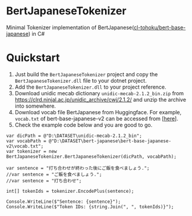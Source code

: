 # BertJapaneseTokenizer
Minimal Tokenizer implementation of BertJapanese([cl-tohoku/bert-base-japanese](https://github.com/cl-tohoku/bert-japanese)) in C#

# Quickstart
1. Just build the `BertJapaneseTokenizer` project and copy the `BertJapaneseTokenizer.dll` file to your dotnet project.
2. Add the `BertJapaneseTokenizer.dll` to your project reference.
3. Download unidic mecab dictionary `unidic-mecab-2.1.2_bin.zip` from https://clrd.ninjal.ac.jp/unidic_archive/cwj/2.1.2/ and unzip the archive into somewhere.
4. Download vocab file BertJapanese from Huggingface. For example, `vocab.txt` of bert-base-japanese-v2 can be accessed from [[here](https://huggingface.co/cl-tohoku/bert-base-japanese-v2/tree/main)].
5. Check the example code below and you are good to go.

```CSharp
﻿var dicPath = @"D:\DATASET\unidic-mecab-2.1.2_bin";
var vocabPath = @"D:\DATASET\bert-japanese\bert-base-japanese-v2\vocab.txt";
var tokenizer = new BertJapaneseTokenizer.BertJapaneseTokenizer(dicPath, vocabPath);

var sentence = "打ち合わせが終わった後にご飯を食べましょう.";
//var sentence = "ご飯を食べましょう.";
//var sentence = "打ち合わせ";

int[] tokenIds = tokenizer.EncodePlus(sentence);

Console.WriteLine($"Sentence: {sentence}");
Console.WriteLine($"Token IDs: {string.Join(", ", tokenIds)}");
```

